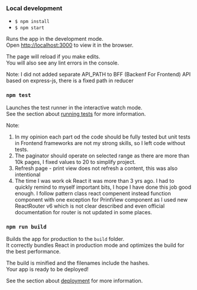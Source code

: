 ### Local development
- `$ npm install`
- `$ npm start`

Runs the app in the development mode.<br />
Open [http://localhost:3000](http://localhost:3000) to view it in the browser.

The page will reload if you make edits.<br />
You will also see any lint errors in the console.

Note:
I did not added separate API_PATH to BFF (Backenf For Frontend) API based on express-js, there is a fixed path in reducer

### `npm test`

Launches the test runner in the interactive watch mode.<br />
See the section about [running tests](https://facebook.github.io/create-react-app/docs/running-tests) for more information.

Note:
1. In my opinion each part od the code should be fully tested but unit tests in Frontend frameworks are not my strong skills, so I left code without tests.
2. The paginator should operate on selected range as there are more than 10k pages, I fixed values to 20 to simplify project.
3. Refresh page - print view does not refresh a content, this was also intentional
4. The time I was work ok React it was more than 3 yrs ago. I had to quickly remind to myself important bits, I hope I have done this job good enough. I follow pattern class react compenent instead function component with one exception for PrintView component as I used new ReactRouter v6 which is not clear described and even official documentation for router is not updated in some places.

### `npm run build`

Builds the app for production to the `build` folder.<br />
It correctly bundles React in production mode and optimizes the build for the best performance.

The build is minified and the filenames include the hashes.<br />
Your app is ready to be deployed!

See the section about [deployment](https://facebook.github.io/create-react-app/docs/deployment) for more information.



